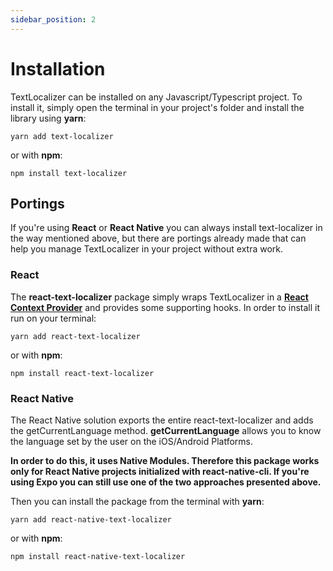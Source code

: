 ```yaml
---
sidebar_position: 2
---
```


# Installation

TextLocalizer can be installed on any Javascript/Typescript project. To install it, simply open the terminal in your project's folder and install the library using **yarn**:

```shell
yarn add text-localizer
```

or with **npm**:

```shell
npm install text-localizer
```

## Portings

If you're using **React** or **React Native** you can always install text-localizer in the way mentioned above, but there are portings already made that can help you manage TextLocalizer in your project without extra work.

### React

The **react-text-localizer** package simply wraps TextLocalizer in a [**React Context Provider**](https://reactjs.org/docs/context.html) and provides some supporting hooks. In order to install it run on your terminal:

```shell
yarn add react-text-localizer
```

or with **npm**:

```shell
npm install react-text-localizer
```

### React Native

The React Native solution exports the entire react-text-localizer and adds the getCurrentLanguage method.
**getCurrentLanguage** allows you to know the language set by the user on the iOS/Android Platforms.

**In order to do this, it uses Native Modules. Therefore this package works only for React Native projects initialized with react-native-cli. If you're using Expo you can still use one of the two approaches presented above.**

Then you can install the package from the terminal with **yarn**:

```shell
yarn add react-native-text-localizer
```

or with **npm**:

```shell
npm install react-native-text-localizer
```
